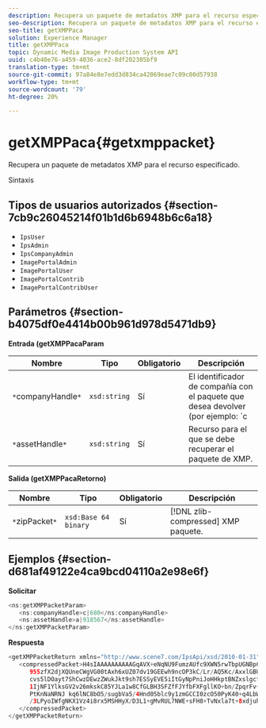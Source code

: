 ```yaml
---
description: Recupera un paquete de metadatos XMP para el recurso especificado.
seo-description: Recupera un paquete de metadatos XMP para el recurso especificado.
seo-title: getXMPPaca
solution: Experience Manager
title: getXMPPaca
topic: Dynamic Media Image Production System API
uuid: c4b40e76-a459-4036-ace2-8df202305bf9
translation-type: tm+mt
source-git-commit: 97a84e8e7edd3d834ca42069eae7c09c00d57938
workflow-type: tm+mt
source-wordcount: '79'
ht-degree: 20%

---
```



# getXMPPaca{#getxmppacket}

Recupera un paquete de metadatos XMP para el recurso especificado.

Sintaxis

## Tipos de usuarios autorizados {#section-7cb9c26045214f01b1d6b6948b6c6a18}

* `IpsUser`
* `IpsAdmin`
* `IpsCompanyAdmin`
* `ImagePortalAdmin`
* `ImagePortalUser`
* `ImagePortalContrib`
* `ImagePortalContribUser`

## Parámetros {#section-b4075df0e4414b00b961d978d5471db9}

**Entrada (getXMPPacaParam**

| Nombre | Tipo | Obligatorio | Descripción |
|---|---|---|---|
| `*`companyHandle`*` | `xsd:string` | Sí | El identificador de compañía con el paquete que desea devolver (por ejemplo: `c|656`). |
| `*`assetHandle`*` | `xsd:string` | Sí | Recurso para el que se debe recuperar el paquete de XMP. |

**Salida (getXMPPacaRetorno)**

| Nombre | Tipo | Obligatorio | Descripción |
|---|---|---|---|
| `*`zipPacket`*` | `xsd:Base 64 binary` | Sí | [!DNL zlib-compressed] XMP paquete. |

## Ejemplos {#section-d681af49122e4ca9bcd04110a2e98e6f}

**Solicitar**

```java
<ns:getXMPPacketParam>
   <ns:companyHandle>c|680</ns:companyHandle>
   <ns:assetHandle>a|918567</ns:assetHandle>
</ns:getXMPPacketParam>
```

**Respuesta**

```java
<getXMPPacketReturn xmlns="http://www.scene7.com/IpsApi/xsd/2010-01-31">
   <compressedPacket>H4sIAAAAAAAAAAGqAVX+eNqNU9FumzAUfc9XWN5rwTbpUGNBpC3RtpdqU9NOe3XABTRsU9sM8vezMUUp6qQhhDg+
      955zfX2djXQUneCWgVG00tAxh6xUZ07dv19GEEwh9ncOP3kC/Lr/AQ5Kc/AxxlGBUwxSEpPtLUm3NyDBeIdIghISkTuKU3qLwfzA/QZkunymD8
      cvs5lDOayt7ShCwzDEwzZWukJkt9sh7ESSyEVE5iItGyNpPniJoHHkptBNZxslgcfsrHqbQ7jxTkG8q5VVplbdYiFNPO0tLpRAC4
      1IjNF1YlksGV2v26mkskC85YJLa1w8CfGLBH3SFZfFJYfbFXFgllKO+bn/ZpqrFv+xsS519WKO1mX9y/yoHppveRXrgWTlxX9qJk0ojHG9eaBP3
      PtKnNaNRNJ kq6lNC8bO5/sugbVa5/4Hnd05blc9y1zmGCCI0zcO50PyK40+q4LbWPt3IqGmykqnONnVgUUYNvsdfOH6wzN6C03OMd6zQb0KpSh
      /3LPyoIWfgNKX1Vz4i8rx5MSHHyX/D3L1+gMvRUL7NWE+sFH8+TvNxla7t+8xdjuhqNPERMBaoBAAA=
   </compressedPacket>
</getXMPPacketReturn>
```

